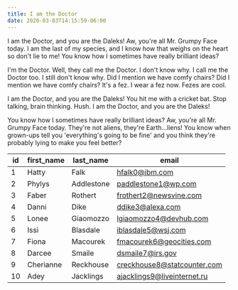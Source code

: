 ```yaml
---
title: I am the Doctor
date: 2020-03-03T14:15:59-06:00
---
```

I am the Doctor, and you are the Daleks! Aw, you're all Mr. Grumpy Face today. I am the last of my species, and I know how that weighs on the heart so don't lie to me! You know how I sometimes have really brilliant ideas?

I'm the Doctor. Well, they call me the Doctor. I don't know why. I call me the Doctor too. I still don't know why. Did I mention we have comfy chairs? Did I mention we have comfy chairs? It's a fez. I wear a fez now. Fezes are cool.

I am the Doctor, and you are the Daleks! You hit me with a cricket bat. Stop talking, brain thinking. Hush. I am the Doctor, and you are the Daleks!

You know how I sometimes have really brilliant ideas? Aw, you're all Mr. Grumpy Face today. They're not aliens, they're Earth…liens! You know when grown-ups tell you 'everything's going to be fine' and you think they're probably lying to make you feel better?

| id | first_name | last_name  | email                       | 
|----|------------|------------|-----------------------------| 
| 1  | Hatty      | Falk       | hfalk0@ibm.com              | 
| 2  | Phylys     | Addlestone | paddlestone1@wp.com         | 
| 3  | Faber      | Rothert    | frothert2@newsvine.com      | 
| 4  | Danni      | Dike       | ddike3@alexa.com            | 
| 5  | Lonee      | Giaomozzo  | lgiaomozzo4@devhub.com      | 
| 6  | Issi       | Blasdale   | iblasdale5@wsj.com          | 
| 7  | Fiona      | Macourek   | fmacourek6@geocities.com    | 
| 8  | Darcee     | Smaile     | dsmaile7@irs.gov            | 
| 9  | Cherianne  | Reckhouse  | creckhouse8@statcounter.com | 
| 10 | Adey       | Jacklings  | ajacklings9@liveinternet.ru | 
